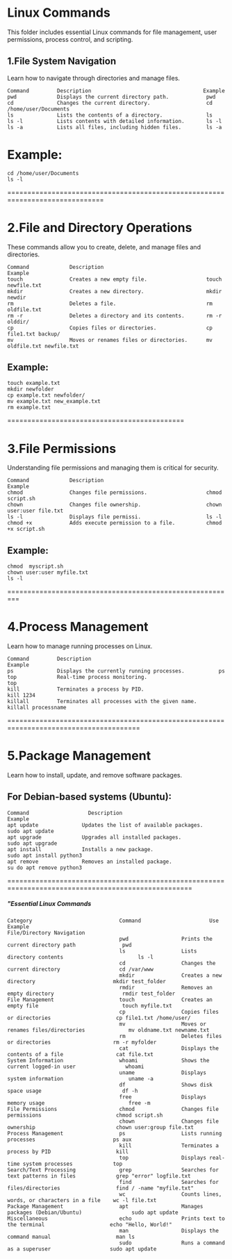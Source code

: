  # Linux Commands  
 This folder includes essential Linux commands for file management, user permissions, process control, and scripting.  
 
 ## 1.File System Navigation
 Learn how to navigate through directories and manage files.


    Command     	Description	                                   Example
    pwd	            Displays the current directory path.	        pwd
    cd	            Changes the current directory.	                cd /home/user/Documents
    ls	            Lists the contents of a directory.	            ls
    ls -l	        Lists contents with detailed information.	    ls -l
    ls -a	        Lists all files, including hidden files.	    ls -a
  # Example:
    cd /home/user/Documents
    ls -l

==============================================================================    
# 2.File and Directory Operations
These commands allow you to create, delete, and manage files and directories.

    Command	            Description	                                    Example
    touch	            Creates a new empty file.	                touch newfile.txt
    mkdir	            Creates a new directory.	                mkdir newdir
    rm	                Deletes a file.	                            rm oldfile.txt
    rm -r	            Deletes a directory and its contents.	    rm -r olddir/
    cp	                Copies files or directories.	            cp file1.txt backup/
    mv	                Moves or renames files or directories.	    mv oldfile.txt newfile.txt

## Example:
    touch example.txt
    mkdir newfolder
    cp example.txt newfolder/
    mv example.txt new_example.txt
    rm example.txt
============================================
# 3.File Permissions
Understanding file permissions and managing them is critical for security.


    Command	            Description	                                Example
    chmod	            Changes file permissions.	                chmod  script.sh
    chown	            Changes file ownership.    	                chown user:user file.txt
    ls -l	            Displays file permissi.                     ls -l
    chmod +x	        Adds execute permission to a file.	        chmod +x script.sh
     
## Example:
    chmod  myscript.sh
    chown user:user myfile.txt
    ls -l
=========================================================
# 4.Process Management
Learn how to manage running processes on Linux.


    Command	        Description                                     	Example
    ps	            Displays the currently running processes.	        ps
    top	            Real-time process monitoring.	                    top
    kill	        Terminates a process by PID.	                    kill 1234
    killall	        Terminates all processes with the given name.	    killall processname

=======================================================================================

# 5.Package Management 
Learn how to install, update, and remove software packages.

## For Debian-based systems (Ubuntu):

    Command	                  Description	                                Example
    apt update    	        Updates the list of available packages.	        sudo apt update
    apt upgrade         	Upgrades all installed packages.	            sudo apt upgrade
    apt install	            Installs a new package.	                        sudo apt install python3
    apt remove	            Removes an installed package.	                su do apt remove python3
====================================================================================================
 
 ##### "Essential Linux Commands ############
 
    Category            	            Command	                     Use	                                 Example
    File/Directory Navigation
    	                                pwd     	        Prints the current directory path	            pwd
                                        ls	                Lists directory contents	                    ls -l
                                        cd	                Changes the current directory	                cd /var/www
                                        mkdir	            Creates a new directory	                        mkdir test_folder
                                        rmdir	            Removes an empty directory	                    rmdir test_folder
    File Management             	    touch	            Creates an empty file	                        touch myfile.txt
                                        cp	                Copies files or directories	                    cp file1.txt /home/user/
                                        mv	                Moves or renames files/directories	            mv oldname.txt newname.txt
                                        rm	                Deletes files or directories	                rm -r myfolder
                                        cat	                Displays the contents of a file	                cat file.txt
    System Information	                whoami	            Shows the current logged-in user	            whoami
                                        uname	            Displays system information	                    uname -a
                                        df	                Shows disk space usage                         	df -h
                                        free	            Displays memory usage	                        free -m
    File Permissions                	chmod	            Changes file permissions	                    chmod script.sh
                                        chown	            Changes file ownership	                        chown user:group file.txt
    Process Management	                ps	                Lists running processes	                        ps aux
                                        kill	            Terminates a process by PID	                    kill 
                                        top	                Displays real-time system processes	            top
    Search/Text Processing	            grep	            Searches for text patterns in files         	grep "error" logfile.txt
                                        find	            Searches for files/directories              	find / -name "myfile.txt"
                                        wc	                Counts lines, words, or characters in a file    wc -l file.txt
    Package Management	                apt	                Manages packages (Debian/Ubuntu)	            sudo apt update
    Miscellaneous	                    echo	            Prints text to the terminal	                    echo "Hello, World!"
                                        man	                Displays the command manual	                    man ls
                                        sudo	            Runs a command as a superuser	                sudo apt update
                                        
                                        